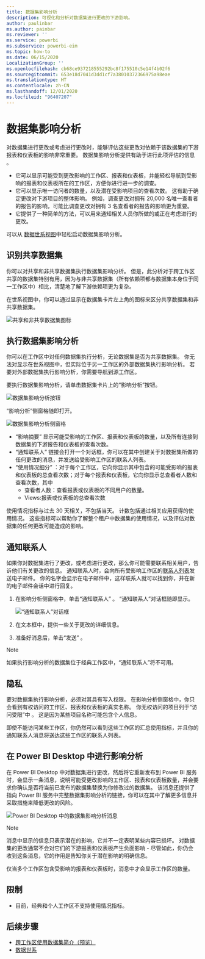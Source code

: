 ```yaml
---
title: 数据集影响分析
description: 可视化和分析对数据集进行更改的下游影响。
author: paulinbar
ms.author: painbar
ms.reviewer: ''
ms.service: powerbi
ms.subservice: powerbi-eim
ms.topic: how-to
ms.date: 06/15/2020
LocalizationGroup: ''
ms.openlocfilehash: cb68ce937218555292bc8f175510c5e14f4b02f6
ms.sourcegitcommit: 653e18d7041d3dd1cf7a38010372366975a98eae
ms.translationtype: HT
ms.contentlocale: zh-CN
ms.lasthandoff: 12/01/2020
ms.locfileid: "96407207"
---
```

# <a name="dataset-impact-analysis"></a>数据集影响分析

对数据集进行更改或考虑进行更改时，能够评估这些更改对依赖于该数据集的下游报表和仪表板的影响非常重要。 数据集影响分析提供有助于进行此项评估的信息  。
* 它可以显示可能受到更改影响的工作区、报表和仪表板，并能轻松导航到受影响的报表和仪表板所在的工作区，方便你进行进一步的调查。
* 它可以显示唯一访问者的数量，以及潜在受影响项目的查看次数。 这有助于确定更改对下游项目的整体影响。 例如，调查更改对拥有 20,000 名唯一查看者的报告的影响，可能比调查更改对拥有 3 名查看者的报告的影响更为重要。
* 它提供了一种简单的方法，可以用来通知相关人员你所做的或正在考虑进行的更改。

可以从 [数据世系视图](service-data-lineage.md)中轻松启动数据集影响分析。

## <a name="identifying-shared-datasets"></a>识别共享数据集

你可以对共享和非共享数据集执行数据集影响分析。 但是，此分析对于跨工作区共享的数据集特别有用，因为与非共享数据集（所有依赖项都与数据集本身位于同一工作区中）相比，清楚地了解下游依赖项更为复杂。

在世系视图中，你可以通过显示在数据集卡片左上角的图标来区分共享数据集和非共享数据集。

![共享和非共享数据集图标](media/service-dataset-impact-analysis/shared-unshared-icon.png)

## <a name="perform-dataset-impact-analysis"></a>执行数据集影响分析

你可以在工作区中对任何数据集执行分析，无论数据集是否为共享数据集。 你无法对显示在世系视图中，但实际位于另一工作区的外部数据集执行影响分析。 若要对外部数据集执行影响分析，你需要导航到源工作区。

要执行数据集影响分析，请单击数据集卡片上的“影响分析”按钮。

![数据集影响分析按钮](media/service-dataset-impact-analysis/open-analysis-pane-button.png)

“影响分析”侧窗格随即打开。

![数据集影响分析侧窗格](media/service-dataset-impact-analysis/service-impact-analysis-pane.png)

* “影响摘要”  显示可能受影响的工作区、报表和仪表板的数量，以及所有连接到数据集的下游报告和仪表板的查看次数。
* “通知联系人”  链接会打开一个对话框，你可以在其中创建关于对数据集所做的任何更改的消息，并发送给受影响工作区的联系人列表。 
* “使用情况细分”  ：对于每个工作区，它向你显示其中包含的可能受影响的报表和仪表板的总查看次数；对于每个报表和仪表板，它向你显示总查看者人数和查看次数，其中
   * 查看者人数：查看报表或仪表板的不同用户的数量。
   * Views:报表或仪表板的总查看次数

使用情况指标与过去 30 天相关，不包括当天。 计数包括通过相关应用获得的使用情况。 这些指标可以帮助你了解整个租户中数据集的使用情况，以及评估对数据集的任何更改可能造成的影响。

## <a name="notify-contacts"></a>通知联系人

如果你对数据集进行了更改，或考虑进行更改，那么你可能需要联系相关用户，告诉他们有关更改的信息。 通知联系人时，会向所有受影响工作区的[联系人列表](../collaborate-share/service-create-the-new-workspaces.md#create-a-contact-list)发送电子邮件。 你的名字会显示在电子邮件中，这样联系人就可以找到你，并在新的电子邮件会话中进行回复。 

1. 在影响分析侧窗格中，单击“通知联系人”  。 “通知联系人”对话框随即显示。

   ![“通知联系人”对话框](media/service-dataset-impact-analysis/notify-contacts-dialog.png)

1. 在文本框中，提供一些关于更改的详细信息。
1. 准备好消息后，单击“发送”  。

> [!NOTE]
> 如果执行影响分析的数据集位于经典工作区中，“通知联系人”将不可用。

## <a name="privacy"></a>隐私

要对数据集执行影响分析，必须对其具有写入权限。 在影响分析侧窗格中，你只会看到有权访问的工作区、报表和仪表板的真实名称。 你无权访问的项目列于“访问受限”中  。 这是因为某些项目名称可能包含个人信息。

即使不能访问某些工作区，你仍然可以看到这些工作区的汇总使用指标，并且你的通知联系人消息将送达这些工作区的联系人列表。

## <a name="impact-analysis-from-power-bi-desktop"></a>在 Power BI Desktop 中进行影响分析

在 Power BI Desktop 中对数据集进行更改，然后将它重新发布到 Power BI 服务时，会显示一条消息，说明可能受更改影响的工作区、报表和仪表板数量，并会要求你确认是否将当前已发布的数据集替换为你修改过的数据集。 该消息还提供了指向 Power BI 服务中完整数据集影响分析的链接，你可以在其中了解更多信息并采取措施来降低更改的风险。

![Power BI Desktop 中的数据集影响分析消息](media/service-dataset-impact-analysis/service-dataset-impact-analysis-desktop-warning.png)

> [!NOTE]
> 消息中显示的信息只表示潜在的影响，它并不一定表明某些内容已损坏。 对数据集的更改通常不会对它们的下游报表和仪表板产生负面影响 - 尽管如此，你仍会收到这条消息，它的作用是告知你关于潜在影响的明确信息。
>
>仅当多个工作区包含受影响的报表和仪表板时，消息中才会显示工作区的数量。

## <a name="limitations"></a>限制

* 目前，经典和个人工作区不支持使用情况指标。

## <a name="next-steps"></a>后续步骤

* [跨工作区使用数据集简介（预览）](../connect-data/service-datasets-across-workspaces.md)
* [数据世系](service-data-lineage.md)

